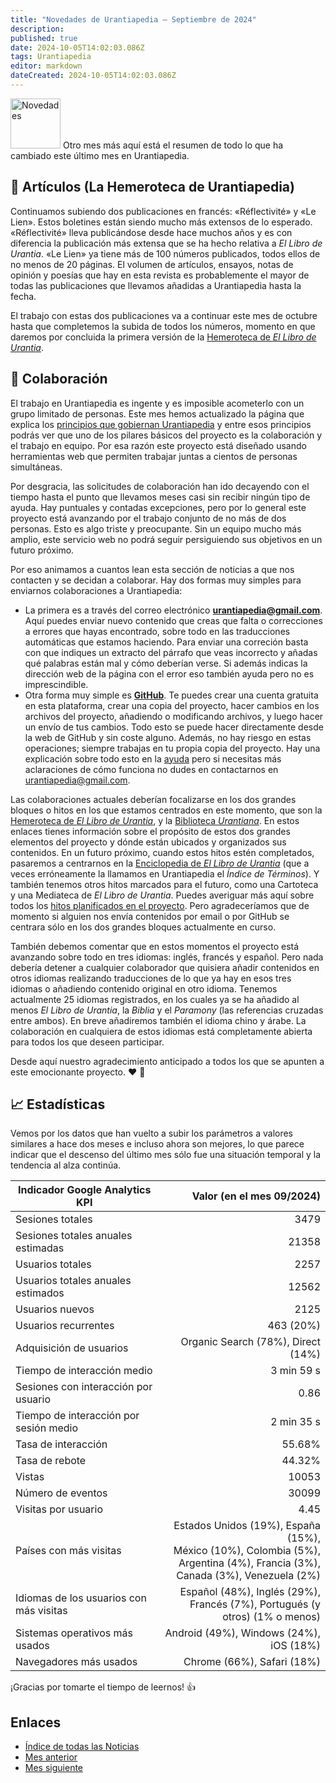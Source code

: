 ```yaml
---
title: "Novedades de Urantiapedia — Septiembre de 2024"
description: 
published: true
date: 2024-10-05T14:02:03.086Z
tags: Urantiapedia
editor: markdown
dateCreated: 2024-10-05T14:02:03.086Z
---
```


<img src="/_assets/svg/icon-news.svg" alt="Novedades" style="width: 80px;"> Otro mes más aquí está el resumen de todo lo que ha cambiado este último mes en Urantiapedia.

## :page_with_curl: Artículos (La Hemeroteca de Urantiapedia)

Continuamos subiendo dos publicaciones en francés: «Réflectivité» y «Le Lien». Estos boletines están siendo mucho más extensos de lo esperado. «Réflectivité» lleva publicándose desde hace muchos años y es con diferencia la publicación más extensa que se ha hecho relativa a _El Libro de Urantia_. «Le Lien» ya tiene más de 100 números publicados, todos ellos de no menos de 20 páginas. El volumen de artículos, ensayos, notas de opinión y poesías que hay en esta revista es probablemente el mayor de todas las publicaciones que llevamos añadidas a Urantiapedia hasta la fecha.

El trabajo con estas dos publicaciones va a continuar este mes de octubre hasta que completemos la subida de todos los números, momento en que daremos por concluida la primera versión de la [Hemeroteca de _El Libro de Urantia_](/es/article).

## :blue_heart: Colaboración

El trabajo en Urantiapedia es ingente y es imposible acometerlo con un grupo limitado de personas. Este mes hemos actualizado la página que explica los [principios que gobiernan Urantiapedia](/es/help/principles) y entre esos principios podrás ver que uno de los pilares básicos del proyecto es la colaboración y el trabajo en equipo. Por esa razón este proyecto está diseñado usando herramientas web que permiten trabajar juntas a cientos de personas simultáneas.

Por desgracia, las solicitudes de colaboración han ido decayendo con el tiempo hasta el punto que llevamos meses casi sin recibir ningún tipo de ayuda. Hay puntuales y contadas excepciones, pero por lo general este proyecto está avanzando por el trabajo conjunto de no más de dos personas. Esto es algo triste y preocupante. Sin un equipo mucho más amplio, este servicio web no podrá seguir persiguiendo sus objetivos en un futuro próximo.

Por eso animamos a cuantos lean esta sección de noticias a que nos contacten y se decidan a colaborar. Hay dos formas muy simples para enviarnos colaboraciones a Urantiapedia:
- La primera es a través del correo electrónico **urantiapedia@gmail.com**. Aquí puedes enviar nuevo contenido que creas que falta o correcciones a errores que hayas encontrado, sobre todo en las traducciones automáticas que estamos haciendo. Para enviar una correción basta con que indiques un extracto del párrafo que veas incorrecto y añadas qué palabras están mal y cómo deberían verse. Si además indicas la dirección web de la página con el error eso también ayuda pero no es imprescindible.
- Otra forma muy simple es **[GitHub](https://github.com/JanHerca/urantiapedia)**. Te puedes crear una cuenta gratuita en esta plataforma, crear una copia del proyecto, hacer cambios en los archivos del proyecto, añadiendo o modificando archivos, y luego hacer un envío de tus cambios. Todo esto se puede hacer directamente desde la web de GitHub y sin coste alguno. Además, no hay riesgo en estas operaciones; siempre trabajas en tu propia copia del proyecto. Hay una explicación sobre todo esto en la [ayuda](/es/help/github_assistant) pero si necesitas más aclaraciones de cómo funciona no dudes en contactarnos en urantiapedia@gmail.com.

Las colaboraciones actuales deberían focalizarse en los dos grandes bloques o hitos en los que estamos centrados en este momento, que son la [Hemeroteca de _El Libro de Urantia_](/es/article), y la [Biblioteca _Urantiana_](/es/book). En estos enlaces tienes información sobre el propósito de estos dos grandes elementos del proyecto y dónde están ubicados y organizados sus contenidos. En un futuro próximo, cuando estos hitos estén completados, pasaremos a centrarnos en la [Enciclopedia de _El Libro de Urantia_](/es/topic) (que a veces erróneamente la llamamos en Urantiapedia el _Índice de Términos_). Y también tenemos otros hitos marcados para el futuro, como una Cartoteca y una Mediateca de _El Libro de Urantia_. Puedes averiguar más aquí sobre todos los [hitos planificados en el proyecto](/es/help/phases). Pero agradeceríamos que de momento si alguien nos envía contenidos por email o por GitHub se centrara sólo en los dos grandes bloques actualmente en curso.

También debemos comentar que en estos momentos el proyecto está avanzando sobre todo en tres idiomas: inglés, francés y español. Pero nada debería detener a cualquier colaborador que quisiera añadir contenidos en otros idiomas realizando traducciones de lo que ya hay en esos tres idiomas o añadiendo contenido original en otro idioma. Tenemos actualmente 25 idiomas registrados, en los cuales ya se ha añadido al menos _El Libro de Urantia_, la _Biblia_ y el _Paramony_ (las referencias cruzadas entre ambos). En breve añadiremos también el idioma chino y árabe. La colaboración en cualquiera de estos idiomas está completamente abierta para todos los que deseen participar.

Desde aquí nuestro agradecimiento anticipado a todos los que se apunten a este emocionante proyecto. :heart: :heartbeat:

## :chart_with_upwards_trend: Estadísticas

Vemos por los datos que han vuelto a subir los parámetros a valores similares a hace dos meses e incluso ahora son mejores, lo que parece indicar que el descenso del último mes sólo fue una situación temporal y la tendencia al alza continúa.

Indicador Google Analytics KPI | Valor (en el mes 09/2024)
--- | ---:
Sesiones totales | 3479
Sesiones totales anuales estimadas | 21358
Usuarios totales | 2257
Usuarios totales anuales estimados | 12562
Usuarios nuevos | 2125
Usuarios recurrentes | 463 (20%)
Adquisición de usuarios | Organic Search (78%), Direct (14%)
Tiempo de interacción medio | 3 min 59 s
Sesiones con interacción por usuario | 0.86
Tiempo de interacción por sesión medio | 2 min 35 s
Tasa de interacción | 55.68%
Tasa de rebote | 44.32%
Vistas | 10053
Número de eventos | 30099
Visitas por usuario | 4.45
Países con más visitas | Estados Unidos (19%), España (15%), <br>México (10%), Colombia (5%), <br>Argentina (4%), Francia (3%),<br>Canada (3%), Venezuela (2%)
Idiomas de los usuarios con más visitas | Español (48%), Inglés (29%), <br>Francés (7%), Portugués (y otros) (1% o menos)
Sistemas operativos más usados | Android (49%), Windows (24%), iOS (18%)
Navegadores más usados | Chrome (66%), Safari (18%)

¡Gracias por tomarte el tiempo de leernos! :+1:

## Enlaces

- [Índice de todas las Noticias](/es/news)
- [Mes anterior](/es/news/2024/08)
- [Mes siguiente](/es/news/2024/10)
